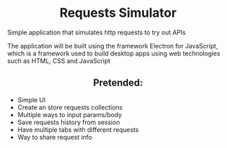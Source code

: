 <h1 align="center">Requests Simulator</h1>

<p>Simple application that simulates http requests to try out APIs</p>
<p>The application will be built using the framework Electron for JavaScript, which is a framework used to build desktop apps using web technologies such as HTML, CSS and JavaScript</p>

<h2 align="center">Pretended: </h2>

<ul>
  <li>Simple UI</li>
  <li>Create an store requests collections</li>
  <li>Multiple ways to input params/body</li>
  <li>Save requests history from session</li>
  <li>Have multiple tabs with different requests</li>
  <li>Way to share request info</li>
</ul>
